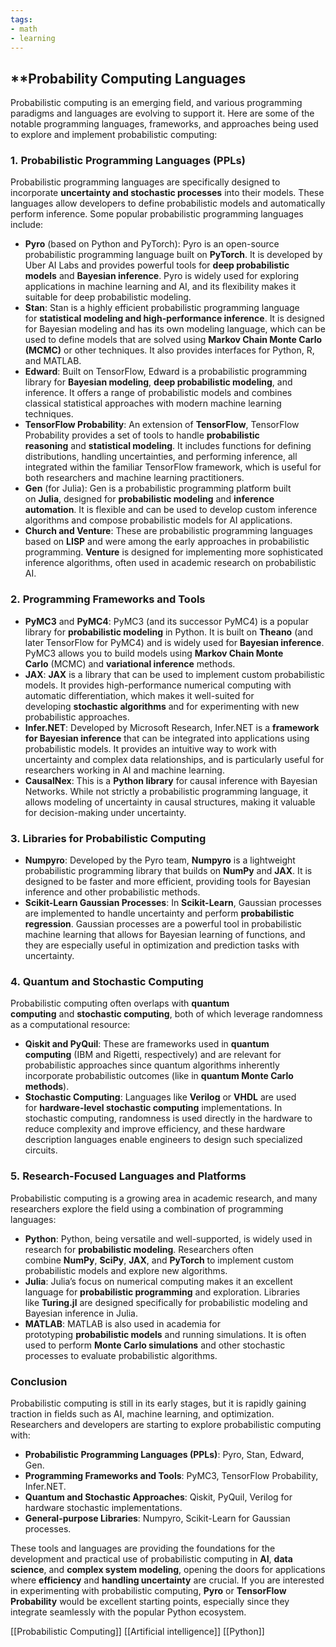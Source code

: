 ```yaml
---
tags:
- math
- learning
---
```


## **Probability Computing Languages

Probabilistic computing is an emerging field, and various programming paradigms and languages are evolving to support it. Here are some of the notable programming languages, frameworks, and approaches being used to explore and implement probabilistic computing:

### 1. **Probabilistic Programming Languages (PPLs)**

Probabilistic programming languages are specifically designed to incorporate **uncertainty and stochastic processes** into their models. These languages allow developers to define probabilistic models and automatically perform inference. Some popular probabilistic programming languages include:

- **Pyro** (based on Python and PyTorch): Pyro is an open-source probabilistic programming language built on **PyTorch**. It is developed by Uber AI Labs and provides powerful tools for **deep probabilistic models** and **Bayesian inference**. Pyro is widely used for exploring applications in machine learning and AI, and its flexibility makes it suitable for deep probabilistic modeling.
- **Stan**: Stan is a highly efficient probabilistic programming language for **statistical modeling and high-performance inference**. It is designed for Bayesian modeling and has its own modeling language, which can be used to define models that are solved using **Markov Chain Monte Carlo (MCMC)** or other techniques. It also provides interfaces for Python, R, and MATLAB.
- **Edward**: Built on TensorFlow, Edward is a probabilistic programming library for **Bayesian modeling**, **deep probabilistic modeling**, and inference. It offers a range of probabilistic models and combines classical statistical approaches with modern machine learning techniques.
- **TensorFlow Probability**: An extension of **TensorFlow**, TensorFlow Probability provides a set of tools to handle **probabilistic reasoning** and **statistical modeling**. It includes functions for defining distributions, handling uncertainties, and performing inference, all integrated within the familiar TensorFlow framework, which is useful for both researchers and machine learning practitioners.
- **Gen** (for Julia): Gen is a probabilistic programming platform built on **Julia**, designed for **probabilistic modeling** and **inference automation**. It is flexible and can be used to develop custom inference algorithms and compose probabilistic models for AI applications.
- **Church and Venture**: These are probabilistic programming languages based on **LISP** and were among the early approaches in probabilistic programming. **Venture** is designed for implementing more sophisticated inference algorithms, often used in academic research on probabilistic AI.

### 2. **Programming Frameworks and Tools**

- **PyMC3** and **PyMC4**: PyMC3 (and its successor PyMC4) is a popular library for **probabilistic modeling** in Python. It is built on **Theano** (and later TensorFlow for PyMC4) and is widely used for **Bayesian inference**. PyMC3 allows you to build models using **Markov Chain Monte Carlo** (MCMC) and **variational inference** methods.
- **JAX**: **JAX** is a library that can be used to implement custom probabilistic models. It provides high-performance numerical computing with automatic differentiation, which makes it well-suited for developing **stochastic algorithms** and for experimenting with new probabilistic approaches.
- **Infer.NET**: Developed by Microsoft Research, Infer.NET is a **framework for Bayesian inference** that can be integrated into applications using probabilistic models. It provides an intuitive way to work with uncertainty and complex data relationships, and is particularly useful for researchers working in AI and machine learning.
- **CausalNex**: This is a **Python library** for causal inference with Bayesian Networks. While not strictly a probabilistic programming language, it allows modeling of uncertainty in causal structures, making it valuable for decision-making under uncertainty.

### 3. **Libraries for Probabilistic Computing**

- **Numpyro**: Developed by the Pyro team, **Numpyro** is a lightweight probabilistic programming library that builds on **NumPy** and **JAX**. It is designed to be faster and more efficient, providing tools for Bayesian inference and other probabilistic methods.
- **Scikit-Learn Gaussian Processes**: In **Scikit-Learn**, Gaussian processes are implemented to handle uncertainty and perform **probabilistic regression**. Gaussian processes are a powerful tool in probabilistic machine learning that allows for Bayesian learning of functions, and they are especially useful in optimization and prediction tasks with uncertainty.

### 4. **Quantum and Stochastic Computing**

Probabilistic computing often overlaps with **quantum computing** and **stochastic computing**, both of which leverage randomness as a computational resource:

- **Qiskit and PyQuil**: These are frameworks used in **quantum computing** (IBM and Rigetti, respectively) and are relevant for probabilistic approaches since quantum algorithms inherently incorporate probabilistic outcomes (like in **quantum Monte Carlo methods**).
- **Stochastic Computing**: Languages like **Verilog** or **VHDL** are used for **hardware-level stochastic computing** implementations. In stochastic computing, randomness is used directly in the hardware to reduce complexity and improve efficiency, and these hardware description languages enable engineers to design such specialized circuits.

### 5. **Research-Focused Languages and Platforms**

Probabilistic computing is a growing area in academic research, and many researchers explore the field using a combination of programming languages:

- **Python**: Python, being versatile and well-supported, is widely used in research for **probabilistic modeling**. Researchers often combine **NumPy**, **SciPy**, **JAX**, and **PyTorch** to implement custom probabilistic models and explore new algorithms.
- **Julia**: Julia’s focus on numerical computing makes it an excellent language for **probabilistic programming** and exploration. Libraries like **Turing.jl** are designed specifically for probabilistic modeling and Bayesian inference in Julia.
- **MATLAB**: MATLAB is also used in academia for prototyping **probabilistic models** and running simulations. It is often used to perform **Monte Carlo simulations** and other stochastic processes to evaluate probabilistic algorithms.

### **Conclusion**

Probabilistic computing is still in its early stages, but it is rapidly gaining traction in fields such as AI, machine learning, and optimization. Researchers and developers are starting to explore probabilistic computing with:

- **Probabilistic Programming Languages (PPLs)**: Pyro, Stan, Edward, Gen.
- **Programming Frameworks and Tools**: PyMC3, TensorFlow Probability, Infer.NET.
- **Quantum and Stochastic Approaches**: Qiskit, PyQuil, Verilog for hardware stochastic implementations.
- **General-purpose Libraries**: Numpyro, Scikit-Learn for Gaussian processes.

These tools and languages are providing the foundations for the development and practical use of probabilistic computing in **AI**, **data science**, and **complex system modeling**, opening the doors for applications where **efficiency** and **handling uncertainty** are crucial. If you are interested in experimenting with probabilistic computing, **Pyro** or **TensorFlow Probability** would be excellent starting points, especially since they integrate seamlessly with the popular Python ecosystem.

[[Probabilistic Computing]]  [[Artificial intelligence]]  [[Python]]